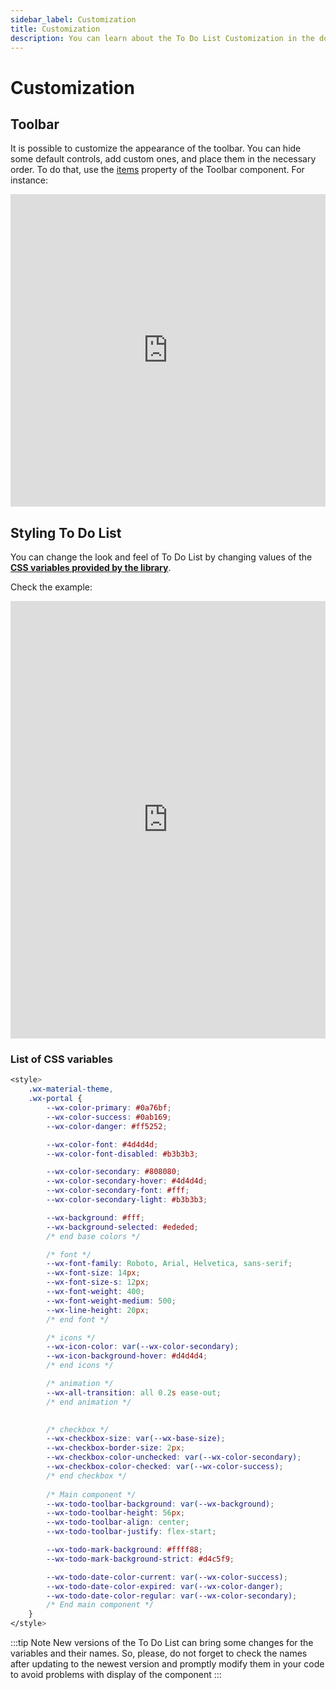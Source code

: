 ```yaml
---
sidebar_label: Customization
title: Customization
description: You can learn about the To Do List Customization in the documentation of the DHTMLX JavaScript To Do List library. Browse developer guides and API reference, try out code examples and live demos, and download a free 30-day evaluation version of DHTMLX To Do List.
---
```


# Customization

## Toolbar

It is possible to customize the appearance of the toolbar. You can hide some default controls, add custom ones, and place them in the necessary order. To do that, use the [items](api/toolbar_api/configs/items_config.md) property of the Toolbar component. For instance:

<iframe src="https://snippet.dhtmlx.com/jrnestbk?mode=result" frameborder="0" class="snippet_iframe" width="100%" height="500"></iframe>

## Styling To Do List

You can change the look and feel of To Do List by changing values of the [**CSS variables provided by the library**](#list-of-css-variables).

Check the example:

<iframe src="https://snippet.dhtmlx.com/thmx9921?mode=result" frameborder="0" class="snippet_iframe" width="100%" height="700"></iframe>

### List of CSS variables

~~~css
<style>
    .wx-material-theme,
    .wx-portal {
        --wx-color-primary: #0a76bf;
        --wx-color-success: #0ab169;
        --wx-color-danger: #ff5252;

        --wx-color-font: #4d4d4d;
        --wx-color-font-disabled: #b3b3b3;

        --wx-color-secondary: #808080;
        --wx-color-secondary-hover: #4d4d4d;
        --wx-color-secondary-font: #fff;
		--wx-color-secondary-light: #b3b3b3;

		--wx-background: #fff;
		--wx-background-selected: #ededed;
		/* end base colors */

		/* font */
		--wx-font-family: Roboto, Arial, Helvetica, sans-serif;
		--wx-font-size: 14px;
		--wx-font-size-s: 12px;
		--wx-font-weight: 400;
		--wx-font-weight-medium: 500;
		--wx-line-height: 20px;
		/* end font */

		/* icons */
		--wx-icon-color: var(--wx-color-secondary);
		--wx-icon-background-hover: #d4d4d4;
		/* end icons */

		/* animation */
		--wx-all-transition: all 0.2s ease-out;
		/* end animation */
		

		/* checkbox */
		--wx-checkbox-size: var(--wx-base-size);
		--wx-checkbox-border-size: 2px;
		--wx-checkbox-color-unchecked: var(--wx-color-secondary);
		--wx-checkbox-color-checked: var(--wx-color-success);
		/* end checkbox */
		
        /* Main component */
		--wx-todo-toolbar-background: var(--wx-background);
		--wx-todo-toolbar-height: 56px;
		--wx-todo-toolbar-align: center;
		--wx-todo-toolbar-justify: flex-start;

		--wx-todo-mark-background: #ffff88;
		--wx-todo-mark-background-strict: #d4c5f9;

		--wx-todo-date-color-current: var(--wx-color-success);
		--wx-todo-date-color-expired: var(--wx-color-danger);
		--wx-todo-date-color-regular: var(--wx-color-secondary);
		/* End main component */
    }
</style>
~~~

:::tip Note
New versions of the To Do List can bring some changes for the variables and their names. So, please, do not forget to check the names after updating to the newest version and promptly modify them in your code to avoid problems with display of the component
:::